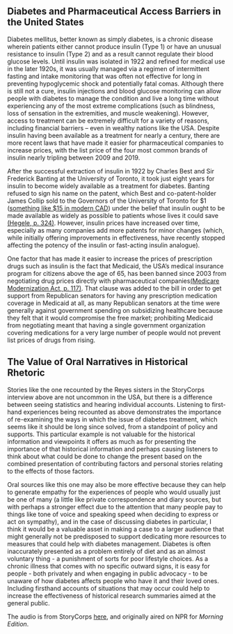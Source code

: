 ## Diabetes and Pharmaceutical Access Barriers in the United States

Diabetes mellitus, better known as simply diabetes, is a chronic disease wherein patients either cannot produce insulin (Type 1) or have an unusual resistance to insulin (Type 2) and as a result cannot regulate their blood glucose levels. Until insulin was isolated in 1922 and refined for medical use in the later 1920s, it was usually managed via a regimen of intermittent fasting and intake monitoring that was often not effective for long in preventing hypoglycemic shock and potentially fatal comas. Although there is still not a cure, insulin injections and blood glucose monitoring can allow people with diabetes to manage the condition and live a long time without experiencing any of the most extreme complications (such as blindness, loss of sensation in the extremities, and muscle weakening). However, access to treatment can be extremely difficult for a variety of reasons, including financial barriers – even in wealthy nations like the USA. Despite insulin having been available as a treatment for nearly a century, there are more recent laws that have made it easier for pharmaceutical companies to increase prices, with the list price of the four most common brands of insulin nearly tripling between 2009 and 2019.

After the successful extraction of insulin in 1922 by Charles Best and Sir Frederick Banting at the University of Toronto, it took just eight years for insulin to become widely available as a treatment for diabetes. Banting refused to sign his name on the patent, which Best and co-patent-holder James Collip sold to the Governors of the University of Toronto for $1 ([something like $15 in modern CAD](https://www.in2013dollars.com/canada/inflation/1923?amount=1)) under the belief that insulin ought to be made available as widely as possible to patients whose lives it could save [(Hegele, p. 324)](https://www.thelancet.com/journals/landia/article/PIIS2213-8587(17)30115-8/fulltext). However, insulin prices have increased over time, especially as many companies add more patents for minor changes (which, while initially offering improvements in effectiveness, have recently stopped affecting the potency of the insulin or fast-acting insulin analogue).

One factor that has made it easier to increase the prices of prescription drugs such as insulin is the fact that Medicaid, the USA’s medical insurance program for citizens above the age of 65, has been banned since 2003 from negotiating drug prices directly with pharmaceutical companies[(Medicare Modernization Act, p. 117)](https://www.govinfo.gov/content/pkg/PLAW-108publ173/html/PLAW-108publ173.htm). That clause was added to the bill in order to get support from Republican senators for having any prescription medication coverage in Medicaid at all, as many Republican senators at the time were generally against government spending on subsidizing healthcare because they felt that it would compromise the free market; prohibiting Medicaid from negotiating meant that having a single government organization covering medications for a very large number of people would not prevent list prices of drugs from rising.

## The Value of Oral Narratives in Historical Rhetoric

Stories like the one recounted by the Reyes sisters in the StoryCorps interview above are not uncommon in the USA, but there is a difference between seeing statistics and hearing individual accounts. Listening to first-hand experiences being recounted as above demonstrates the importance of re-examining the ways in which the issue of diabetes treatment, which seems like it should be long since solved, from a standpoint of policy and supports. This particular example is not valuable for the historical information and viewpoints it offers as much as for presenting the importance of that historical information and perhaps causing listeners to think about what could be done to change the present based on the combined presentation of contributing factors and personal stories relating to the effects of those factors.

Oral sources like this one may also be more effective because they can help to generate empathy for the experiences of people who would usually just be one of many (a little like private correspondence and diary sources, but with perhaps a stronger effect due to the attention that many people pay to things like tone of voice and speaking speed when deciding to express or act on sympathy), and in the case of discussing diabetes in particular, I think it would be a valuable asset in making a case to a larger audience that might generally not be predisposed to support dedicating more resources to measures that could help with diabetes management. Diabetes is often inaccurately presented as a problem entirely of diet and as an almost voluntary thing - a punishment of sorts for poor lifestyle choices. As a chronic illness that comes with no specific outward signs, it is easy for people - both privately and when engaging in public advocacy - to be unaware of how diabetes affects people who have it and their loved ones. Including firsthand accounts of situations that may occur could help to increase the effectiveness of historical research summaries aimed at the general public.

The audio is from StoryCorps [here](https://storycorps.org/stories/for-a-fathers-last-meal-the-main-ingredient-is-love/), and originally aired on NPR for <em>Morning Edition</em>.